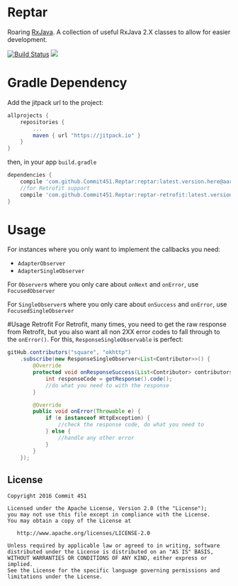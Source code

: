 # Reptar
Roaring [RxJava](https://github.com/ReactiveX/RxJava). A collection of useful RxJava 2.X classes to allow for easier development.

[![Build Status](https://travis-ci.org/Commit451/Reptar.svg?branch=master)](https://travis-ci.org/Commit451/Reptar) [![](https://jitpack.io/v/Commit451/Reptar.svg)](https://jitpack.io/#Commit451/Reptar)

# Gradle Dependency
Add the jitpack url to the project:
```groovy
allprojects {
    repositories {
        ...
        maven { url "https://jitpack.io" }
    }
}
```
then, in your app `build.gradle`
```groovy
dependencies {
    compile 'com.github.Commit451.Reptar:reptar:latest.version.here@aar'
    //for Retrofit support
    compile 'com.github.Commit451.Reptar:reptar-retrofit:latest.version.here@aar'
}
```

# Usage
For instances where you only want to implement the callbacks you need:
* `AdapterObserver`
* `AdapterSingleObserver`

For `Observer`s where you only care about `onNext` and `onError`, use `FocusedObserver`

For `SingleObserver`s where you only care about `onSuccess` and `onError`, use `FocusedSingleObserver`

#Usage Retrofit
For Retrofit, many times, you need to get the raw response from Retrofit, but you also want all non 2XX error codes to fall through to the `onError()`. For this, `ResponseSingleObservable` is perfect:
```java
gitHub.contributors("square", "okhttp")
    .subscribe(new ResponseSingleObserver<List<Contributor>>() {
        @Override
        protected void onResponseSuccess(List<Contributor> contributors) {
            int responseCode = getResponse().code();
            //do what you need to with the response
        }

        @Override
        public void onError(Throwable e) {
            if (e instanceof HttpException) {
                //check the response code, do what you need to
            } else {
                //handle any other error
            }
        }
    });
```

License
--------

    Copyright 2016 Commit 451

    Licensed under the Apache License, Version 2.0 (the "License");
    you may not use this file except in compliance with the License.
    You may obtain a copy of the License at

       http://www.apache.org/licenses/LICENSE-2.0

    Unless required by applicable law or agreed to in writing, software
    distributed under the License is distributed on an "AS IS" BASIS,
    WITHOUT WARRANTIES OR CONDITIONS OF ANY KIND, either express or implied.
    See the License for the specific language governing permissions and
    limitations under the License.
